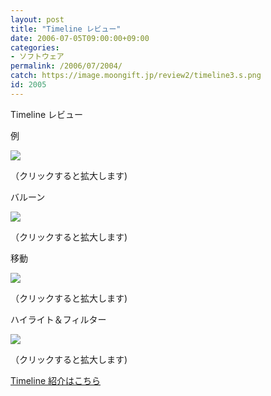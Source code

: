 ```yaml
---
layout: post
title: "Timeline レビュー"
date: 2006-07-05T09:00:00+09:00
categories:
- ソフトウェア
permalink: /2006/07/2004/
catch: https://image.moongift.jp/review2/timeline3.s.png
id: 2005
---
```

Timeline レビュー  
<!--more-->

例

  

[![](https://image.moongift.jp/review2/timeline1.s.png)](https://image.moongift.jp/review2/timeline1.png)  
  
（クリックすると拡大します)

  

バルーン

  

[![](https://image.moongift.jp/review2/timeline2.s.png)](https://image.moongift.jp/review2/timeline2.png)  
  
（クリックすると拡大します)

  

移動

  

[![](https://image.moongift.jp/review2/timeline3.s.png)](https://image.moongift.jp/review2/timeline3.png)  
  
（クリックすると拡大します)

  

ハイライト＆フィルター

  

[![](https://image.moongift.jp/review2/timeline4.s.png)](https://image.moongift.jp/review2/timeline4.png)  
  
（クリックすると拡大します)

  

[Timeline 紹介はこちら](http://oss.moongift.jp/intro/i-2002.html)

